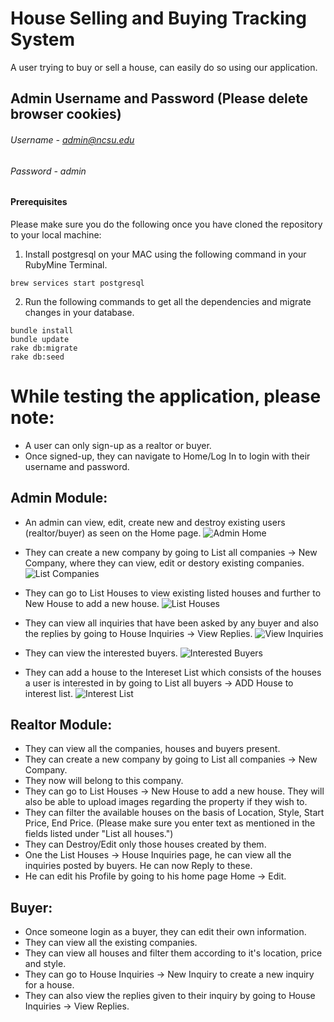 # House Selling and Buying Tracking System

A user trying to buy or sell a house, can easily do so using our application.

## Admin Username and Password (Please delete browser cookies)
###### Username - admin@ncsu.edu
###### Password - admin

#### Prerequisites

Please make sure you do the following once you have cloned the repository to your local machine:
1. Install postgresql on your MAC using the following command in your RubyMine Terminal.
```
brew services start postgresql
```
2. Run the following commands to get all the dependencies and migrate changes in your database.
```
bundle install
bundle update
rake db:migrate
rake db:seed
```

# While testing the application, please note:
* A user can only sign-up as a realtor or buyer.
* Once signed-up, they can navigate to Home/Log In to login with their username and password.

## Admin Module:
* An admin can view, edit, create new and destroy existing users (realtor/buyer) as seen on the Home page.
![Admin Home](https://mysterious-temple-73036.herokuapp.com/AdminHome.png?s=200)

* They can create a new company by going to List all companies -> New Company, where they can view, edit or destory existing companies.
![List Companies](https://mysterious-temple-73036.herokuapp.com/ListCompanies.png?s=200)

* They can go to List Houses to view existing listed houses and further to New House to add a new house.
![List Houses](https://mysterious-temple-73036.herokuapp.com/ListHouse.png?s=200)

* They can view all inquiries that have been asked by any buyer and also the replies by going to House Inquiries -> View Replies.
![View Inquiries](https://mysterious-temple-73036.herokuapp.com/ViewInquiries.png?s=200)

* They can view the interested buyers.
![Interested Buyers](https://mysterious-temple-73036.herokuapp.com/InterestedBuyers.png?s=200)

* They can add a house to the Intereset List which consists of the houses a user is interested in by going to List all buyers -> ADD House to interest list.
![Interest List](https://mysterious-temple-73036.herokuapp.com/AddHouseInterestList.png?s=200)


## Realtor Module:
* They can view all the companies, houses and buyers present.
* They can create a new company by going to List all companies -> New Company.
* They now will belong to this company.
* They can go to List Houses -> New House to add a new house. They will also be able to upload images regarding the property if they wish to.
* They can filter the available houses on the basis of Location, Style, Start Price, End Price. (Please make sure you enter text as mentioned in the fields listed under "List all houses.")
* They can Destroy/Edit only those houses created by them.
* One the List Houses -> House Inquiries page, he can view all the inquiries posted by buyers. He can now Reply to these.
* He can edit his Profile by going to his home page Home -> Edit.

## Buyer:
* Once someone login as a buyer, they can edit their own information.
* They can view all the existing companies.
* They can view all houses and filter them according to it's location, price and style.
* They can go to House Inquiries -> New Inquiry to create a new inquiry for a house.
* They can also view the replies given to their inquiry by going to House Inquiries -> View Replies.

